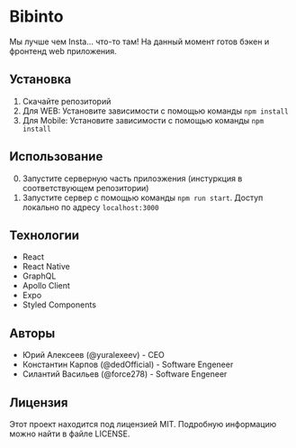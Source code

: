 # Bibinto

Мы лучше чем Insta... что-то там!
На данный момент готов бэкен и фронтенд web приложения.

## Установка

1. Скачайте репозиторий
2. Для WEB: Установите зависимости с помощью команды `npm install`
3. Для Mobile: Установите зависимости с помощью команды `npm install`

## Использование

0. Запустите серверную часть прилоэжения (инстуркция в соответствующем репозитории)
1. Запустите сервер с помощью команды `npm run start`. Доступ локально по адресу `localhost:3000`

## Технологии

- React
- React Native
- GraphQL
- Apollo Client
- Expo
- Styled Components

## Авторы

- Юрий Алексеев (@yuralexeev) - CEO
- Константин Карпов (@dedOfficial) - Software Engeneer
- Силантий Васильев (@force278) - Software Engeneer

## Лицензия

Этот проект находится под лицензией MIT. Подробную информацию можно найти в файле LICENSE.
